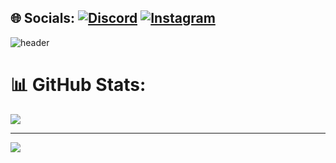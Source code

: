
## 🌐 Socials: [![Discord](https://img.shields.io/badge/Discord-%237289DA.svg?logo=discord&logoColor=white)](htttps://discord.gg/wjddycks#3413) [![Instagram](https://img.shields.io/badge/Instagram-%23E4405F.svg?logo=Instagram&logoColor=white)](https://instagram.com/jy_cold) 
![header](https://capsule-render.vercel.app/api?type=waving&color=gradient&height=120&animation=fadeIn&section=footer&text=🎸🌙&fontAlign=70)

# 📊 GitHub Stats:
![](https://github-readme-streak-stats.herokuapp.com/?user=Gull2365&theme=prussian&hide_border=false)<br/>

---
[![](https://visitcount.itsvg.in/api?id=Gull2365&icon=0&color=0)](https://visitcount.itsvg.in)

<!-- Proudly created with GPRM ( https://gprm.itsvg.in ) -->

